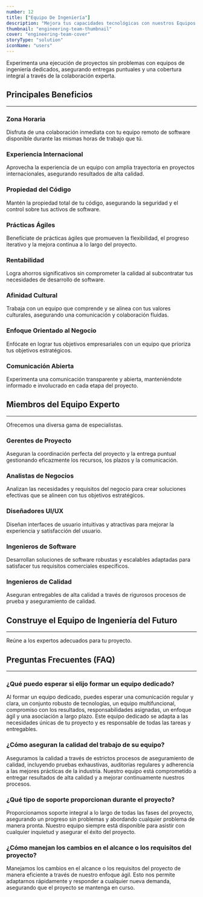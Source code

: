 ```yaml
---
number: 12
title: ["Equipo De Ingeniería"]
description: "Mejora tus capacidades tecnológicas con nuestros Equipos de Ingeniería, asegurando que cuentes con el mejor talento."
thumbnail: "engineering-team-thumbnail"
cover: "engineering-team-cover"
storyType: "solution"
iconName: "users"
---
```


Experimenta una ejecución de proyectos sin problemas con equipos de ingeniería dedicados, asegurando entregas puntuales y una cobertura integral a través de la colaboración experta.

## Principales Beneficios

---

### Zona Horaria

Disfruta de una colaboración inmediata con tu equipo remoto de software disponible durante las mismas horas de trabajo que tú.

### Experiencia Internacional

Aprovecha la experiencia de un equipo con amplia trayectoria en proyectos internacionales, asegurando resultados de alta calidad.

### Propiedad del Código

Mantén la propiedad total de tu código, asegurando la seguridad y el control sobre tus activos de software.

### Prácticas Ágiles

Benefíciate de prácticas ágiles que promueven la flexibilidad, el progreso iterativo y la mejora continua a lo largo del proyecto.

### Rentabilidad

Logra ahorros significativos sin comprometer la calidad al subcontratar tus necesidades de desarrollo de software.

### Afinidad Cultural

Trabaja con un equipo que comprende y se alinea con tus valores culturales, asegurando una comunicación y colaboración fluidas.

### Enfoque Orientado al Negocio

Enfócate en lograr tus objetivos empresariales con un equipo que prioriza tus objetivos estratégicos.

### Comunicación Abierta

Experimenta una comunicación transparente y abierta, manteniéndote informado e involucrado en cada etapa del proyecto.

## Miembros del Equipo Experto

---

Ofrecemos una diversa gama de especialistas.

### Gerentes de Proyecto

Aseguran la coordinación perfecta del proyecto y la entrega puntual gestionando eficazmente los recursos, los plazos y la comunicación.

### Analistas de Negocios

Analizan las necesidades y requisitos del negocio para crear soluciones efectivas que se alineen con tus objetivos estratégicos.

### Diseñadores UI/UX

Diseñan interfaces de usuario intuitivas y atractivas para mejorar la experiencia y satisfacción del usuario.

### Ingenieros de Software

Desarrollan soluciones de software robustas y escalables adaptadas para satisfacer tus requisitos comerciales específicos.

### Ingenieros de Calidad

Aseguran entregables de alta calidad a través de rigurosos procesos de prueba y aseguramiento de calidad.

## Construye el Equipo de Ingeniería del Futuro

---

Reúne a los expertos adecuados para tu proyecto.

## Preguntas Frecuentes (FAQ)

---

### ¿Qué puedo esperar si elijo formar un equipo dedicado?

Al formar un equipo dedicado, puedes esperar una comunicación regular y clara, un conjunto robusto de tecnologías, un equipo multifuncional, compromiso con los resultados, responsabilidades asignadas, un enfoque ágil y una asociación a largo plazo. Este equipo dedicado se adapta a las necesidades únicas de tu proyecto y es responsable de todas las tareas y entregables.

### ¿Cómo aseguran la calidad del trabajo de su equipo?

Aseguramos la calidad a través de estrictos procesos de aseguramiento de calidad, incluyendo pruebas exhaustivas, auditorías regulares y adherencia a las mejores prácticas de la industria. Nuestro equipo está comprometido a entregar resultados de alta calidad y a mejorar continuamente nuestros procesos.

### ¿Qué tipo de soporte proporcionan durante el proyecto?

Proporcionamos soporte integral a lo largo de todas las fases del proyecto, asegurando un progreso sin problemas y abordando cualquier problema de manera pronta. Nuestro equipo siempre está disponible para asistir con cualquier inquietud y asegurar el éxito del proyecto.

### ¿Cómo manejan los cambios en el alcance o los requisitos del proyecto?

Manejamos los cambios en el alcance o los requisitos del proyecto de manera eficiente a través de nuestro enfoque ágil. Esto nos permite adaptarnos rápidamente y responder a cualquier nueva demanda, asegurando que el proyecto se mantenga en curso.
